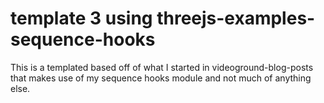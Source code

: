 # template 3 using threejs-examples-sequence-hooks

This is a templated based off of what I started in videoground-blog-posts that makes use of my sequence hooks module and not much of anything else.